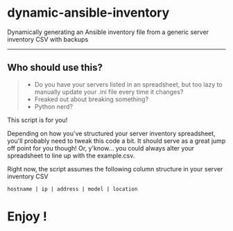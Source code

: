 # dynamic-ansible-inventory
Dynamically generating an Ansible inventory file from a generic server inventory CSV with backups

---
## Who should use this?
> * Do you have your servers listed in an spreadsheet, but too lazy to manually update your .ini file every time it changes?
> * Freaked out about breaking something?
> * Python nerd?

This script is for you! 

Depending on how you've structured your server inventory spreadsheet, you'll probably need to tweak this code a bit. It should serve
as a great jump off point for you though! Or, y'know... you could always alter your spreadsheet to line up with the example.csv.

Right now, the script assumes the following column structure in your server inventory CSV

    hostname | ip | address | model | location 

# Enjoy !
    

